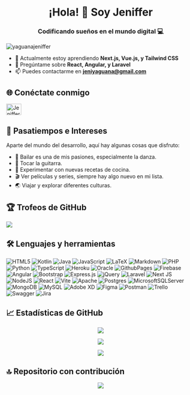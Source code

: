 <h1 align="center">¡Hola! 👋 Soy Jeniffer</h1>
<h3 align="center">Codificando sueños en el mundo digital 💻</h3>

<p align="left"> 
  <img src="https://komarev.com/ghpvc/?username=yaguanajeniffer&label=Profile%20views&color=0e75b6&style=flat" alt="yaguanajeniffer" />
</p>

- 🌱 Actualmente estoy aprendiendo **Next.js, Vue.js, y Tailwind CSS**
- 💬 Pregúntame sobre **React, Angular, y Laravel**
- 📫 Puedes contactarme en **jeniyaguana@gmail.com**

## 🌐 Conéctate conmigo
<p align="left">
  <a href="https://linkedin.com/in/jenifferyaguana" target="_blank">
    <img src="https://raw.githubusercontent.com/rahuldkjain/github-profile-readme-generator/master/src/images/icons/Social/linked-in-alt.svg" alt="Jeniffer Paulina Yaguana Caraguay" height="30" width="40" />
  </a>
</p>

## 🎨 Pasatiempos e Intereses

Aparte del mundo del desarrollo, aquí hay algunas cosas que disfruto:

- 💃 Bailar es una de mis pasiones, especialmente la danza.
- 🎸 Tocar la guitarra.
- 🌱 Experimentar con nuevas recetas de cocina.
- 🎬 Ver películas y series, siempre hay algo nuevo en mi lista.
- 🌏 Viajar y explorar diferentes culturas.

## 🏆 Trofeos de GitHub
![](https://github-profile-trophy.vercel.app/?username=YaguanaJeniffer&theme=juicyfresh&no-frame=false&no-bg=true&margin-w=4)

## 🛠️ Lenguajes y herramientas
![HTML5](https://img.shields.io/badge/html5-%23E34F26.svg?style=for-the-badge&logo=html5&logoColor=white) ![Kotlin](https://img.shields.io/badge/kotlin-%237F52FF.svg?style=for-the-badge&logo=kotlin&logoColor=white) ![Java](https://img.shields.io/badge/java-%23ED8B00.svg?style=for-the-badge&logo=openjdk&logoColor=white) ![JavaScript](https://img.shields.io/badge/javascript-%23323330.svg?style=for-the-badge&logo=javascript&logoColor=%23F7DF1E) ![LaTeX](https://img.shields.io/badge/latex-%23008080.svg?style=for-the-badge&logo=latex&logoColor=white) ![Markdown](https://img.shields.io/badge/markdown-%23000000.svg?style=for-the-badge&logo=markdown&logoColor=white) ![PHP](https://img.shields.io/badge/php-%23777BB4.svg?style=for-the-badge&logo=php&logoColor=white) ![Python](https://img.shields.io/badge/python-3670A0?style=for-the-badge&logo=python&logoColor=ffdd54) ![TypeScript](https://img.shields.io/badge/typescript-%23007ACC.svg?style=for-the-badge&logo=typescript&logoColor=white) ![Heroku](https://img.shields.io/badge/heroku-%23430098.svg?style=for-the-badge&logo=heroku&logoColor=white) ![Oracle](https://img.shields.io/badge/Oracle-F80000?style=for-the-badge&logo=oracle&logoColor=white) ![GithubPages](https://img.shields.io/badge/github%20pages-121013?style=for-the-badge&logo=github&logoColor=white) ![Firebase](https://img.shields.io/badge/firebase-%23039BE5.svg?style=for-the-badge&logo=firebase) ![Angular](https://img.shields.io/badge/angular-%23DD0031.svg?style=for-the-badge&logo=angular&logoColor=white) ![Bootstrap](https://img.shields.io/badge/bootstrap-%238511FA.svg?style=for-the-badge&logo=bootstrap&logoColor=white) ![Express.js](https://img.shields.io/badge/express.js-%23404d59.svg?style=for-the-badge&logo=express&logoColor=%2361DAFB) ![jQuery](https://img.shields.io/badge/jquery-%230769AD.svg?style=for-the-badge&logo=jquery&logoColor=white) ![Laravel](https://img.shields.io/badge/laravel-%23FF2D20.svg?style=for-the-badge&logo=laravel&logoColor=white) ![Next JS](https://img.shields.io/badge/Next-black?style=for-the-badge&logo=next.js&logoColor=white) ![NodeJS](https://img.shields.io/badge/node.js-6DA55F?style=for-the-badge&logo=node.js&logoColor=white) ![React](https://img.shields.io/badge/react-%2320232a.svg?style=for-the-badge&logo=react&logoColor=%2361DAFB) ![Vite](https://img.shields.io/badge/vite-%23646CFF.svg?style=for-the-badge&logo=vite&logoColor=white) ![Apache](https://img.shields.io/badge/apache-%23D42029.svg?style=for-the-badge&logo=apache&logoColor=white) ![Postgres](https://img.shields.io/badge/postgres-%23316192.svg?style=for-the-badge&logo=postgresql&logoColor=white) ![MicrosoftSQLServer](https://img.shields.io/badge/Microsoft%20SQL%20Server-CC2927?style=for-the-badge&logo=microsoft%20sql%20server&logoColor=white) ![MongoDB](https://img.shields.io/badge/MongoDB-%234ea94b.svg?style=for-the-badge&logo=mongodb&logoColor=white) ![MySQL](https://img.shields.io/badge/mysql-%2300000f.svg?style=for-the-badge&logo=mysql&logoColor=white) ![Adobe XD](https://img.shields.io/badge/Adobe%20XD-470137?style=for-the-badge&logo=Adobe%20XD&logoColor=#FF61F6) ![Figma](https://img.shields.io/badge/figma-%23F24E1E.svg?style=for-the-badge&logo=figma&logoColor=white) ![Postman](https://img.shields.io/badge/Postman-FF6C37?style=for-the-badge&logo=postman&logoColor=white) ![Trello](https://img.shields.io/badge/Trello-%23026AA7.svg?style=for-the-badge&logo=Trello&logoColor=white) ![Swagger](https://img.shields.io/badge/-Swagger-%23Clojure?style=for-the-badge&logo=swagger&logoColor=white) ![Jira](https://img.shields.io/badge/jira-%230A0FFF.svg?style=for-the-badge&logo=jira&logoColor=white)

## 📈 Estadísticas de GitHub
<div align="center">
    
  <img src="https://github-readme-stats.vercel.app/api?username=YaguanaJeniffer&theme=flag-india&hide_border=false&include_all_commits=false&count_private=false" /><br/>
    
  <img src="https://github-readme-streak-stats.herokuapp.com/?user=YaguanaJeniffer&theme=flag-india&hide_border=false" /><br/>
    
  <img src="https://github-readme-stats.vercel.app/api/top-langs/?username=YaguanaJeniffer&theme=flag-india&hide_border=false&include_all_commits=false&count_private=false&layout=compact" />
</div>


## 🔝 Repositorio con contribución
<div align="center">
    <img src="https://github-contributor-stats.vercel.app/api?username=YaguanaJeniffer&limit=5&theme=flag-india&combine_all_yearly_contributions=true" />
</div>



